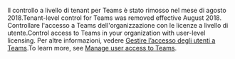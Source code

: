  <span data-ttu-id="9f153-101">Il controllo a livello di tenant per Teams è stato rimosso nel mese di agosto 2018.</span><span class="sxs-lookup"><span data-stu-id="9f153-101">Tenant-level control for Teams was removed effective August 2018.</span></span> <span data-ttu-id="9f153-102">Controllare l'accesso a Teams dell'organizzazione con le licenze a livello di utente.</span><span class="sxs-lookup"><span data-stu-id="9f153-102">Control access to Teams in your organization with user-level licensing.</span></span> <span data-ttu-id="9f153-103">Per altre informazioni, vedere [Gestire l’accesso degli utenti a Teams](../user-access.md).</span><span class="sxs-lookup"><span data-stu-id="9f153-103">To learn more, see [Manage user access to Teams](../user-access.md).</span></span>


